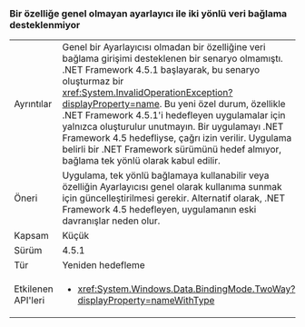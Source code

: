 ### <a name="two-way-data-binding-to-a-property-with-a-non-public-setter-is-not-supported"></a>Bir özelliğe genel olmayan ayarlayıcı ile iki yönlü veri bağlama desteklenmiyor

|   |   |
|---|---|
|Ayrıntılar|Genel bir Ayarlayıcısı olmadan bir özelliğine veri bağlama girişimi desteklenen bir senaryo olmamıştı. .NET Framework 4.5.1 başlayarak, bu senaryo oluşturmaz bir <xref:System.InvalidOperationException?displayProperty=name>. Bu yeni özel durum, özellikle .NET Framework 4.5.1'i hedefleyen uygulamalar için yalnızca oluşturulur unutmayın. Bir uygulamayı .NET Framework 4.5 hedefliyse, çağrı izin verilir. Uygulama belirli bir .NET Framework sürümünü hedef almıyor, bağlama tek yönlü olarak kabul edilir.|
|Öneri|Uygulama, tek yönlü bağlamaya kullanabilir veya özelliğin Ayarlayıcısı genel olarak kullanıma sunmak için güncelleştirilmesi gerekir. Alternatif olarak, .NET Framework 4.5 hedefleyen, uygulamanın eski davranışlar neden olur.|
|Kapsam|Küçük|
|Sürüm|4.5.1|
|Tür|Yeniden hedefleme|
|Etkilenen API'leri|<ul><li><xref:System.Windows.Data.BindingMode.TwoWay?displayProperty=nameWithType></li></ul>|

